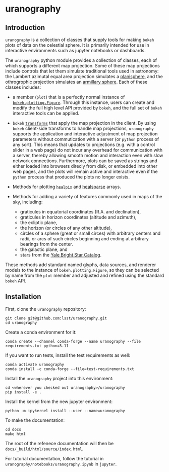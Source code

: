 # uranography

## Introduction

`uranography` is a collection of classes that supply tools for making
`bokeh` plots of data on the celestial sphere. It is primarily intended for 
use in interactive environments such as jupyter notebooks or dashboards.

The `uranography` python module provides a collection of classes, each of which supports a different map projection.
Some of these map projections include controls that let them simulate traditional tools used in astronomy:
the Lambert azimutal equal area projection simulates a [planisphere](https://en.wikipedia.org/wiki/Planisphere), and the othrogrophic projection simulates an [armillary sphere](https://en.wikipedia.org/wiki/Armillary_sphere).
Each of these classes includes:

- a member (`plot`) that is a perfectly normal instance of [`bokeh.plotting.Figure`](https://docs.bokeh.org/en/latest/docs/reference/plotting/figure.html#bokeh.plotting.figure). Through this instance, users can create and modify the full high level API provided by `bokeh`, and the full set of `bokeh` interactive tools can be applied.
- `bokeh` [`transforms`](https://docs.bokeh.org/en/latest/docs/reference/transform.html) that apply the map projection in the client. By using `bokeh` client-side transforms to handle map projections, `uranography` supports the application and interactive adjustment of map projection parameters without commutication with a server (or `python` process of any sort). This means that updates to projections (e.g. with a control slider in a web page) do not incur any overhead for communication with a server, thereby allowing smooth motion and interaction even with slow network connections. Furthermore, plots can be saved as strings and either loaded into browsers direcly from disk, or embedded into other web pages, and the plots will remain active and interactive even if the `python` process that produced the plots no longer exists.
- Methods for plotting [`healpix`](https://healpix.jpl.nasa.gov/) and [healsparse](https://github.com/LSSTDESC/healsparse) arrays.
- Methods for adding a variety of features commonly used in maps of the sky, including:
  
  - graticules in equatorial coordinates (R.A. and declination),
  - graticules in horizon coordinates (altitude and azimuth),
  - the ecliptic plane,
  - the horizon (or circles of any other altitude),
  - circles of a sphere (great or small circes) with arbitrary centers and radii, or arcs of such circles beginning and ending at arbitrary bearings from the center.
  - the galactic plane, and
  - stars from the [Yale Bright Star Catalog](http://tdc-www.harvard.edu/catalogs/bsc5.html).

These methods add standard named glyphs, data sources, and renderer models to the instance of `bokeh.plotting.Figure`, so they can be selected by name from the `plot` member and adjusted and refined using the standard `bokeh` API.

## Installation

First, clone the `uranography` repository:

```
git clone git@github.com:lsst/uranography.git
cd uranography
```

Create a conda environment for it:

```
conda create --channel conda-forge --name uranography --file requirements.txt python=3.11
```

If you want to run tests, install the test requirements as well:

```
conda activate uranography
conda install -c conda-forge --file=test-requirements.txt
```

Install the `uranography` project into this environment:

```
cd <wherever you checked out uranography>/uranography
pip install -e .
```

Install the kernel from the new jupyter environment:

```
python -m ipykernel install --user --name=uranography
```

To make the documentation:

```
cd docs
make html
```

The root of the refenece documentation will then be `docs/_build/html/source/index.html`.

For tutorial documentation, follow the tutorial in `uranography/notebooks/uranography.ipynb` in `jupyter`.